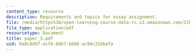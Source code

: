 ```yaml
---
content_type: resource
description: Requirements and topics for essay assignment.
file: /media/https%3A/open-learning-course-data-rc.s3.amazonaws.com/21h-311-the-renaissance-1300-1600-fall-2004/0a8c8d97acfb84b7bb66ac94c31bbafa_paper_3.pdf
file_type: application/pdf
resourcetype: Document
title: paper_3.pdf
uid: 0a8c8d97-acfb-84b7-bb66-ac94c31bbafa
---
```

